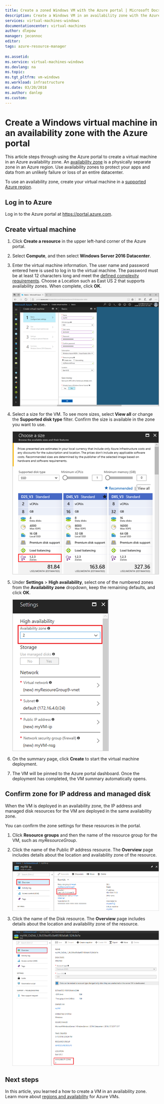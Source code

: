 ```yaml
---
title: Create a zoned Windows VM with the Azure portal | Microsoft Docs
description: Create a Windows VM in an availability zone with the Azure portal
services: virtual-machines-windows
documentationcenter: virtual-machines
author: dlepow
manager: jeconnoc
editor: 
tags: azure-resource-manager

ms.assetid: 
ms.service: virtual-machines-windows
ms.devlang: na
ms.topic: 
ms.tgt_pltfrm: vm-windows
ms.workload: infrastructure
ms.date: 03/20/2018
ms.author: danlep
ms.custom: 
---
```


# Create a Windows virtual machine in an availability zone with the Azure portal

This article steps through using the Azure portal to create a virtual machine in an Azure availability zone. An [availability zone](../../availability-zones/az-overview.md) is a physically separate zone in an Azure region. Use availability zones to protect your apps and data from an unlikely failure or loss of an entire datacenter.

To use an availability zone, create your virtual machine in a [supported Azure region](../../availability-zones/az-overview.md#regions-that-support-availability-zones).

## Log in to Azure 

Log in to the Azure portal at https://portal.azure.com.

## Create virtual machine

1. Click **Create a resource** in the upper left-hand corner of the Azure portal.

2. Select **Compute**, and then select **Windows Server 2016 Datacenter**. 

3. Enter the virtual machine information. The user name and password entered here is used to log in to the virtual machine. The password must be at least 12 characters long and meet the [defined complexity requirements](faq.md#what-are-the-password-requirements-when-creating-a-vm). Choose a Location such as East US 2 that supports availability zones. When complete, click **OK**.

    ![Enter basic information about your VM in the portal blade](./media/create-portal-availability-zone/create-windows-vm-portal-basic-blade.png)

4. Select a size for the VM. To see more sizes, select **View all** or change the **Supported disk type** filter. Confirm the size is available in the zone you want to use.

    ![Select a VM size](./media/create-portal-availability-zone/create-windows-vm-portal-sizes.png)  

5. Under **Settings** > **High availability**, select one of the numbered zones from the **Availability zone** dropdown, keep the remaining defaults, and click **OK**.

    ![Select an availability zone](./media/create-portal-availability-zone/create-windows-vm-portal-availability-zone.png)

6. On the summary page, click **Create** to start the virtual machine deployment.

7. The VM will be pinned to the Azure portal dashboard. Once the deployment has completed, the VM summary automatically opens.

## Confirm zone for IP address and managed disk

When the VM is deployed in an availability zone, the IP address and managed disk resources for the VM are deployed in the same availability zone. 

You can confirm the zone settings for these resources in the portal.  

1. Click **Resource groups** and then the name of the resource group for the VM, such as *myResourceGroup*.

2. Click the name of the Public IP address resource. The **Overview** page includes details about the location and availability zone of the resource.

    ![Availability zone for IP address](./media/create-portal-availability-zone/create-windows-vm-portal-ip.png)

2. Click the name of the Disk resource. The **Overview** page includes details about the location and availability zone of the resource.

    ![Availability zone for managed disk](./media/create-portal-availability-zone/create-windows-vm-portal-disk.png)

## Next steps

In this article, you learned a how to create a VM in an availability zone. Learn more about [regions and availability](regions-and-availability.md) for Azure VMs.
